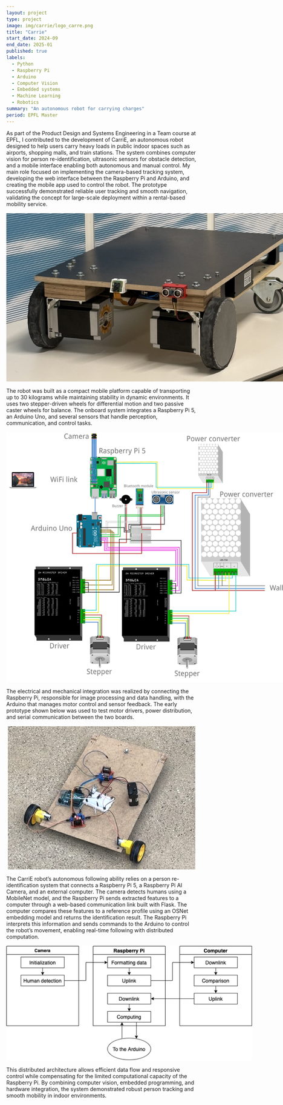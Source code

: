 ```yaml
---
layout: project
type: project
image: img/carrie/logo_carre.png
title: "Carrie"
start_date: 2024-09
end_date: 2025-01
published: true
labels:
  - Python
  - Raspberry Pi
  - Arduino
  - Computer Vision
  - Embedded systems
  - Machine Learning
  - Robotics
summary: "An autonomous robot for carrying charges"
period: EPFL Master
---
```




<div class="container py-3">

<p>
As part of the Product Design and Systems Engineering in a Team course at EPFL, I contributed to the development of CarriE, an autonomous robot designed to help users carry heavy loads in public indoor spaces such as airports, shopping malls, and train stations. 
The system combines computer vision for person re-identification, ultrasonic sensors for obstacle detection, and a mobile interface enabling both autonomous and manual control. 
My main role focused on implementing the camera-based tracking system, developing the web interface between the Raspberry Pi and Arduino, and creating the mobile app used to control the robot. 
The prototype successfully demonstrated reliable user tracking and smooth navigation, validating the concept for large-scale deployment within a rental-based mobility service.
</p>

<p align="center">
  <img src="../img/carrie/robot.jpg" alt="Final CarriE prototype" style="max-width: 800px; margin: 1rem auto; display:block;">
</p>

<p>
The robot was built as a compact mobile platform capable of transporting up to 30 kilograms while maintaining stability in dynamic environments. 
It uses two stepper-driven wheels for differential motion and two passive caster wheels for balance. 
The onboard system integrates a Raspberry Pi 5, an Arduino Uno, and several sensors that handle perception, communication, and control tasks.
</p>

<p align="center">
  <img src="../img/carrie/WIRING.png" alt="Wiring diagram of the CarriE robot system" style="max-width: 800px; margin: 1rem auto; display:block;">
</p>

<p>
The electrical and mechanical integration was realized by connecting the Raspberry Pi, responsible for image processing and data handling, with the Arduino that manages motor control and sensor feedback. 
The early prototype shown below was used to test motor drivers, power distribution, and serial communication between the two boards.
</p>

<p align="center">
  <img src="../img/carrie/first.png" alt="Early prototype used for control testing" style="max-width: 700px; margin: 1rem auto; display:block;">
</p>

<p>
The CarriE robot’s autonomous following ability relies on a person re-identification system that connects a Raspberry Pi 5, a Raspberry Pi AI Camera, and an external computer. 
The camera detects humans using a MobileNet model, and the Raspberry Pi sends extracted features to a computer through a web-based communication link built with Flask. 
The computer compares these features to a reference profile using an OSNet embedding model and returns the identification result. 
The Raspberry Pi interprets this information and sends commands to the Arduino to control the robot’s movement, enabling real-time following with distributed computation.
</p>

<p align="center">
  <img src="../img/carrie/comm.png" alt="Communication architecture between camera, Raspberry Pi, and computer" style="max-width: 650px; margin: 1rem auto; display:block;">
</p>

<p>
This distributed architecture allows efficient data flow and responsive control while compensating for the limited computational capacity of the Raspberry Pi. 
By combining computer vision, embedded programming, and hardware integration, the system demonstrated robust person tracking and smooth mobility in indoor environments.
</p>



</div>